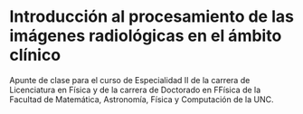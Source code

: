 # Introducción al procesamiento de las imágenes radiológicas en el ámbito clínico

Apunte de clase para el curso de Especialidad II de la carrera de Licenciatura en Física y de la carrera de Doctorado en FFísica de la Facultad de Matemática, Astronomía, Física y Computación de la UNC.
